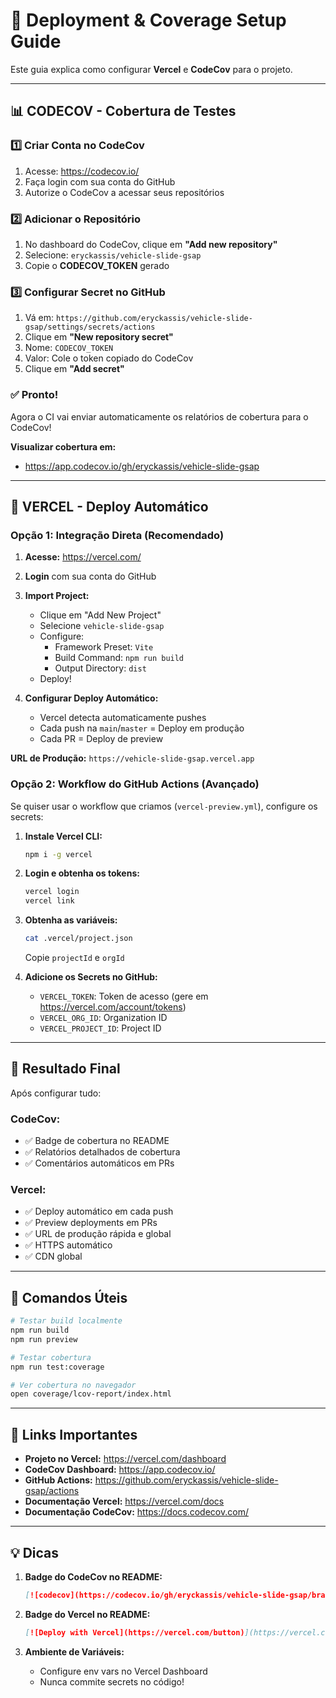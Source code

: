 # 🚀 Deployment & Coverage Setup Guide

Este guia explica como configurar **Vercel** e **CodeCov** para o projeto.

---

## 📊 **CODECOV - Cobertura de Testes**

### 1️⃣ Criar Conta no CodeCov

1. Acesse: https://codecov.io/
2. Faça login com sua conta do GitHub
3. Autorize o CodeCov a acessar seus repositórios

### 2️⃣ Adicionar o Repositório

1. No dashboard do CodeCov, clique em **"Add new repository"**
2. Selecione: `eryckassis/vehicle-slide-gsap`
3. Copie o **CODECOV_TOKEN** gerado

### 3️⃣ Configurar Secret no GitHub

1. Vá em: `https://github.com/eryckassis/vehicle-slide-gsap/settings/secrets/actions`
2. Clique em **"New repository secret"**
3. Nome: `CODECOV_TOKEN`
4. Valor: Cole o token copiado do CodeCov
5. Clique em **"Add secret"**

### ✅ Pronto!

Agora o CI vai enviar automaticamente os relatórios de cobertura para o CodeCov!

**Visualizar cobertura em:**

- https://app.codecov.io/gh/eryckassis/vehicle-slide-gsap

---

## 🚀 **VERCEL - Deploy Automático**

### Opção 1: Integração Direta (Recomendado)

1. **Acesse:** https://vercel.com/
2. **Login** com sua conta do GitHub
3. **Import Project:**
   - Clique em "Add New Project"
   - Selecione `vehicle-slide-gsap`
   - Configure:
     - Framework Preset: `Vite`
     - Build Command: `npm run build`
     - Output Directory: `dist`
   - Deploy!

4. **Configurar Deploy Automático:**
   - Vercel detecta automaticamente pushes
   - Cada push na `main`/`master` = Deploy em produção
   - Cada PR = Deploy de preview

**URL de Produção:** `https://vehicle-slide-gsap.vercel.app`

### Opção 2: Workflow do GitHub Actions (Avançado)

Se quiser usar o workflow que criamos (`vercel-preview.yml`), configure os secrets:

1. **Instale Vercel CLI:**

   ```bash
   npm i -g vercel
   ```

2. **Login e obtenha os tokens:**

   ```bash
   vercel login
   vercel link
   ```

3. **Obtenha as variáveis:**

   ```bash
   cat .vercel/project.json
   ```

   Copie `projectId` e `orgId`

4. **Adicione os Secrets no GitHub:**
   - `VERCEL_TOKEN`: Token de acesso (gere em https://vercel.com/account/tokens)
   - `VERCEL_ORG_ID`: Organization ID
   - `VERCEL_PROJECT_ID`: Project ID

---

## 🎯 **Resultado Final**

Após configurar tudo:

### **CodeCov:**

- ✅ Badge de cobertura no README
- ✅ Relatórios detalhados de cobertura
- ✅ Comentários automáticos em PRs

### **Vercel:**

- ✅ Deploy automático em cada push
- ✅ Preview deployments em PRs
- ✅ URL de produção rápida e global
- ✅ HTTPS automático
- ✅ CDN global

---

## 📝 **Comandos Úteis**

```bash
# Testar build localmente
npm run build
npm run preview

# Testar cobertura
npm run test:coverage

# Ver cobertura no navegador
open coverage/lcov-report/index.html
```

---

## 🔗 **Links Importantes**

- **Projeto no Vercel:** https://vercel.com/dashboard
- **CodeCov Dashboard:** https://app.codecov.io/
- **GitHub Actions:** https://github.com/eryckassis/vehicle-slide-gsap/actions
- **Documentação Vercel:** https://vercel.com/docs
- **Documentação CodeCov:** https://docs.codecov.com/

---

## 💡 **Dicas**

1. **Badge do CodeCov no README:**

   ```markdown
   [![codecov](https://codecov.io/gh/eryckassis/vehicle-slide-gsap/branch/master/graph/badge.svg)](https://codecov.io/gh/eryckassis/vehicle-slide-gsap)
   ```

2. **Badge do Vercel no README:**

   ```markdown
   [![Deploy with Vercel](https://vercel.com/button)](https://vercel.com/new/clone?repository-url=https://github.com/eryckassis/vehicle-slide-gsap)
   ```

3. **Ambiente de Variáveis:**
   - Configure env vars no Vercel Dashboard
   - Nunca commite secrets no código!
